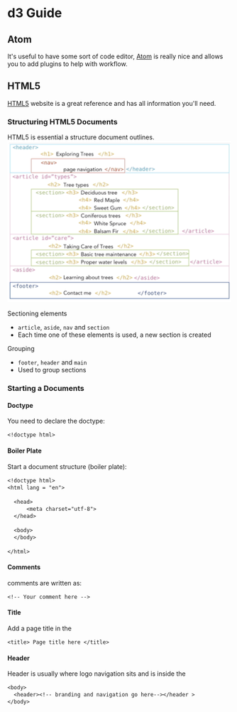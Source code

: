# d3 Guide

## Atom
It's useful to have some sort of code editor, [Atom](https://atom.io/) is really nice and allows you to add plugins to help with workflow.

## HTML5
[HTML5](https://www.w3.org/TR/html52/) website is a great reference and has all information you'll need.

### Structuring HTML5 Documents
HTML5 is essential a structure document outlines.
![html structure](https://github.com/isabelbbeard/d3-notes/blob/master/images/Screenshot%202019-06-19%20at%2010.35.12.png)

Sectioning elements
- `article`, `aside`, `nav` and `section`
- Each time one of these elements is used, a new section is created

Grouping
- `footer`, `header` and `main`
- Used to group sections

### Starting a Documents

#### Doctype
You need to declare the doctype:

```HTML5
<!doctype html>
```

#### Boiler Plate
Start a document structure (boiler plate):
```HTML5
<!doctype html>
<html lang = "en">

  <head>
      <meta charset="utf-8">
  </head>

  <body>
  </body>

</html>
```

#### Comments
comments are written as:
```HTML5
<!-- Your comment here -->
```

#### Title
Add a page title in the <head>
```HTML5
<title> Page title here </title>
```

#### Header
Header is usually where logo navigation sits and is inside the <body>
```HTML5
<body>
  <header><!-- branding and navigation go here--></header >
</body>
```
